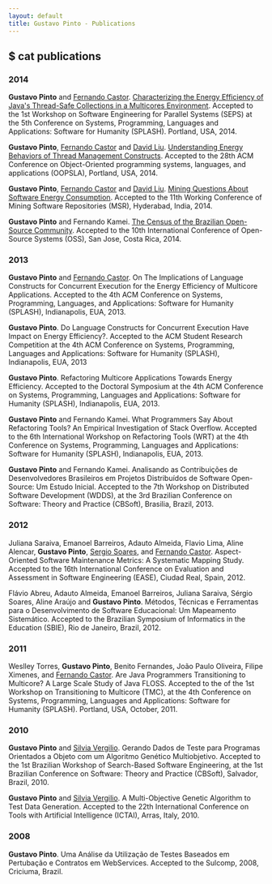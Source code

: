 ```yaml
---
layout: default
title: Gustavo Pinto - Publications
---
```


## $ cat publications

### 2014

**Gustavo Pinto** and [Fernando Castor](https://sites.google.com/a/cin.ufpe.br/castor/). [Characterizing the Energy Efficiency of Java's Thread-Safe Collections in a Multicores Environment](http://gustavopinto.github.io/lost+found/seps2014.pdf). Accepted to the 1st Workshop on Software Engineering for Parallel Systems (SEPS) at the 5th Conference on Systems, Programming, Languages and Applications: Software for Humanity (SPLASH). Portland, USA, 2014.

**Gustavo Pinto**, [Fernando Castor](https://sites.google.com/a/cin.ufpe.br/castor/) and [David Liu](http://www.cs.binghamton.edu/~davidl/). [Understanding Energy Behaviors of Thread Management Constructs](http://gustavopinto.github.io/lost+found/oopsla2014.pdf). Accepted to the 28th ACM Conference on Object-Oriented programming systems, languages, and applications (OOPSLA), Portland, USA, 2014.

**Gustavo Pinto**, [Fernando Castor](https://sites.google.com/a/cin.ufpe.br/castor/) and [David Liu](http://www.cs.binghamton.edu/~davidl/). [Mining Questions About Software Energy Consumption](http://gustavopinto.github.io/lost+found/msr2014.pdf). Accepted to the 11th Working Conference of Mining Software Repositories (MSR), Hyderabad, India, 2014.

**Gustavo Pinto** and Fernando Kamei. [The Census of the Brazilian Open-Source Community](http://gustavopinto.github.io/lost+found/oss2014.pdf). Accepted to the 10th International Conference of Open-Source Systems (OSS), San Jose, Costa Rica, 2014.


### 2013

**Gustavo Pinto** and [Fernando Castor](https://sites.google.com/a/cin.ufpe.br/castor/). On The Implications of Language Constructs for Concurrent Execution for the Energy Efficiency of Multicore Applications. Accepted to the 4th ACM Conference on Systems, Programming, Languages, and Applications: Software for Humanity (SPLASH), Indianapolis, EUA, 2013.

**Gustavo Pinto**. Do Language Constructs for Concurrent Execution Have Impact on Energy Efficiency?. Accepted to the ACM Student Research Competition at the 4th ACM Conference on Systems, Programming, Languages and Applications: Software for Humanity (SPLASH), Indianapolis, EUA, 2013

**Gustavo Pinto**. Refactoring Multicore Applications Towards Energy Efficiency. Accepted to the Doctoral Symposium at the 4th ACM Conference on Systems, Programming, Languages and Applications: Software for Humanity (SPLASH), Indianapolis, EUA, 2013.

**Gustavo Pinto** and Fernando Kamei. What Programmers Say About Refactoring Tools? An Empirical Investigation of Stack Overflow. Accepted to the 6th International Workshop on Refactoring Tools (WRT) at the 4th Conference on Systems, Programming, Languages and Applications: Software for Humanity (SPLASH), Indianapolis, EUA, 2013.

**Gustavo Pinto** and Fernando Kamei. Analisando as Contribuições de Desenvolvedores Brasileiros em Projetos Distribuídos de Software Open-Source: Um Estudo Inicial. Accepted to the 7th Workshop on Distributed Software Development (WDDS), at the 3rd Brazilian Conference on Software: Theory and Practice (CBSoft), Brasilia, Brazil, 2013.

### 2012

Juliana Saraiva, Emanoel Barreiros, Adauto Almeida, Flavio Lima, Aline Alencar, **Gustavo Pinto**, [Sergio Soares](http://www.cin.ufpe.br/~scbs/), and [Fernando Castor](https://sites.google.com/a/cin.ufpe.br/castor/). Aspect-Oriented Software Maintenance Metrics: A Systematic Mapping Study. Accepted to the 16th International Conference on Evaluation and Assessment in Software Engineering (EASE), Ciudad Real, Spain, 2012.

Flávio Abreu, Adauto Almeida, Emanoel Barreiros, Juliana Saraiva, Sérgio Soares, Aline Araújo and **Gustavo Pinto**. Métodos, Técnicas e Ferramentas para o Desenvolvimento de Software Educacional: Um Mapeamento Sistemático. Accepted to the Brazilian Symposium of Informatics in the Education (SBIE), Rio de Janeiro, Brazil, 2012.


### 2011

Weslley Torres, **Gustavo Pinto**, Benito Fernandes, João Paulo Oliveira, Filipe Ximenes, and [Fernando Castor](https://sites.google.com/a/cin.ufpe.br/castor/). Are Java Programmers Transitioning to Multicore? A Large Scale Study of Java FLOSS. Accepted to the of the 1st Workshop on Transitioning to Multicore (TMC), at the 4th Conference on Systems, Programming, Languages and Applications: Software for Humanity (SPLASH). Portland, USA, October, 2011.

### 2010

**Gustavo Pinto** and [Silvia Vergilio](http://www.inf.ufpr.br/silvia/). Gerando Dados de Teste para Programas Orientados a Objeto com um Algoritmo Genético Multiobjetivo. Accepted to the 1st Brazilian Workshop of Search-Based Software Engineering, at the 1st Brazilian Conference on Software: Theory and Practice (CBSoft), Salvador, Brazil, 2010.

**Gustavo Pinto** and [Silvia Vergilio](http://www.inf.ufpr.br/silvia/). A Multi-Objective Genetic Algorithm to Test Data Generation. Accepted to the 22th International Conference on Tools with Artificial Intelligence (ICTAI), Arras, Italy, 2010.

### 2008
**Gustavo Pinto**. Uma Análise da Utilização de Testes Baseados em Pertubação e Contratos em WebServices. Accepted to the Sulcomp, 2008, Criciuma, Brazil.
